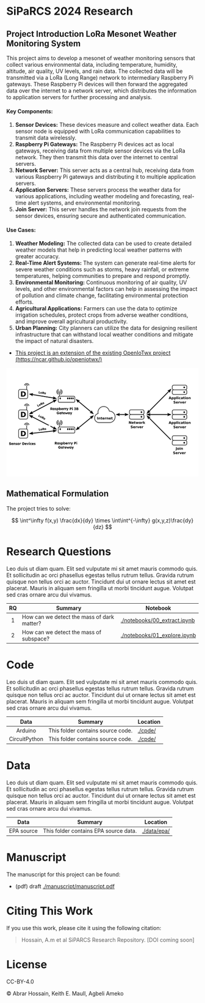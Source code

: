 # SiPaRCS 2024 Research


## Project Introduction  LoRa Mesonet Weather Monitoring System


This project aims to develop a mesonet of weather monitoring sensors that collect various environmental data, including temperature, humidity, altitude, air quality, UV levels, and rain data. The collected data will be transmitted via a LoRa (Long Range) network to intermediary Raspberry Pi gateways. These Raspberry Pi devices will then forward the aggregated data over the internet to a network server, which distributes the information to application servers for further processing and analysis.

#### Key Components:
1. **Sensor Devices:** These devices measure and collect weather data. Each sensor node is equipped with LoRa communication capabilities to transmit data wirelessly.
2. **Raspberry Pi Gateways:** The Raspberry Pi devices act as local gateways, receiving data from multiple sensor devices via the LoRa network. They then transmit this data over the internet to central servers.
3. **Network Server:** This server acts as a central hub, receiving data from various Raspberry Pi gateways and distributing it to multiple application servers.
4. **Application Servers:** These servers process the weather data for various applications, including weather modeling and forecasting, real-time alert systems, and environmental monitoring.
5. **Join Server:** This server handles the network join requests from the sensor devices, ensuring secure and authenticated communication.

#### Use Cases:
1. **Weather Modeling:** The collected data can be used to create detailed weather models that help in predicting local weather patterns with greater accuracy.
2. **Real-Time Alert Systems:** The system can generate real-time alerts for severe weather conditions such as storms, heavy rainfall, or extreme temperatures, helping communities to prepare and respond promptly.
3. **Environmental Monitoring:** Continuous monitoring of air quality, UV levels, and other environmental factors can help in assessing the impact of pollution and climate change, facilitating environmental protection efforts.
4. **Agricultural Applications:** Farmers can use the data to optimize irrigation schedules, protect crops from adverse weather conditions, and improve overall agricultural productivity.
5. **Urban Planning:** City planners can utilize the data for designing resilient infrastructure that can withstand local weather conditions and mitigate the impact of natural disasters.



-   [This project is an extension of the existing OpenIoTwx project
    (https://ncar.github.io/openiotwx/)]((https://ncar.github.io/openiotwx/))

![LoRa Mesonet Weather Monitoring System](images/LoRA_firenet.png)


## Mathematical Formulation

The project tries to solve:

$$
\int^\infty f(x,y) \frac{dx}{dy} \times \int\int^{-\infty} g(x,y,z)\frac{dy}{dz}
$$

# Research Questions

Leo duis ut diam quam. Elit sed vulputate mi sit amet mauris commodo
quis. Et sollicitudin ac orci phasellus egestas tellus rutrum tellus.
Gravida rutrum quisque non tellus orci ac auctor. Tincidunt dui ut
ornare lectus sit amet est placerat. Mauris in aliquam sem fringilla ut
morbi tincidunt augue. Volutpat sed cras ornare arcu dui vivamus.

|  RQ |   Summary | Notebook |
| :---: | ----------|----------|
| 1 | How can we detect  the mass of dark matter? | [./notebooks/00_extract.ipynb](./notebooks/00_extract.ipynb) |
| 2 | How can we detect  the mass of subspace? | [./notebooks/01_explore.ipynb](./notebooks/01_explore.ipynb) |

# Code

Leo duis ut diam quam. Elit sed vulputate mi sit amet mauris commodo
quis. Et sollicitudin ac orci phasellus egestas tellus rutrum tellus.
Gravida rutrum quisque non tellus orci ac auctor. Tincidunt dui ut
ornare lectus sit amet est placerat. Mauris in aliquam sem fringilla ut
morbi tincidunt augue. Volutpat sed cras ornare arcu dui vivamus.

|  Data |   Summary | Location |
| :---: | ----------|----------|
| Arduino | This folder contains source code. | [./cpde/](./code) |
| CircuitPython | This folder contains source code. | [./cpde/](./code) |

# Data 


Leo duis ut diam quam. Elit sed vulputate mi sit amet mauris commodo
quis. Et sollicitudin ac orci phasellus egestas tellus rutrum tellus.
Gravida rutrum quisque non tellus orci ac auctor. Tincidunt dui ut
ornare lectus sit amet est placerat. Mauris in aliquam sem fringilla ut
morbi tincidunt augue. Volutpat sed cras ornare arcu dui vivamus.


|  Data |   Summary | Location |
| :---: | ----------|----------|
| EPA source | This folder contains EPA source data. | [./data/epa/](./data/epa) |

# Manuscript

The manuscript for this project can be found:

* (pdf) draft [./manuscript/manuscript.pdf](./manuscript/manuscript.pdf)

# Citing This Work

If you use this work, please cite it using the following citation:

> Hossain, A.m et al SiPARCS Research Repository. [DOI coming soon]

# License

CC-BY-4.0

&copy; Abrar Hossain, Keith E. Maull, Agbeli Ameko
